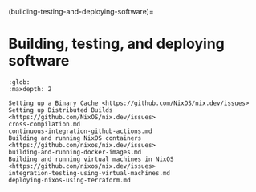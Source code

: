 (building-testing-and-deploying-software)=
# Building, testing, and deploying software

```{toctree}
:glob:
:maxdepth: 2

Setting up a Binary Cache <https://github.com/NixOS/nix.dev/issues>
Setting up Distributed Builds <https://github.com/NixOS/nix.dev/issues>
cross-compilation.md
continuous-integration-github-actions.md
Building and running NixOS containers <https://github.com/nixos/nix.dev/issues>
building-and-running-docker-images.md
Building and running virtual machines in NixOS <https://github.com/nixos/nix.dev/issues>
integration-testing-using-virtual-machines.md
deploying-nixos-using-terraform.md
```
